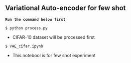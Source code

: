 ## Variational Auto-encoder for few shot

**``` Run the command below first ```** 

`$ python process.py`

- CIFAR-10 dataset will be processed first

`$ VAE_cifar.ipynb`

- This notebool is for few shot experiment
